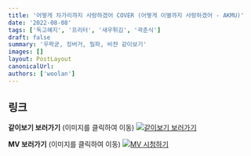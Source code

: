 ```yaml
---
title: '어떻게 차가리까지 사랑하겠어 COVER (어떻게 이별까지 사랑하겠어 - AKMU)'
date: '2022-08-08'
tags: ['독고혜지', '프리터', '새우튀김', '곽춘식']
draft: false
summary: '우왁굳, 징버거, 릴파, 비챤 같이보기'
images: []
layout: PostLayout
canonicalUrl:
authors: ['woolan']
---
```


## 링크

**같이보기 보러가기** (이미지를 클릭하여 이동)
[![같이보기 보러가기](https://cdn.discordapp.com/attachments/1136601898116464710/1211650793904807976/logo.png?ex=65eef8bc&is=65dc83bc&hm=95dc0e08c1f43025dd60def429896697b3787a9f923593eb50b24e9fb6280361&)](https://cafe.naver.com/steamindiegame/7188755)

**MV 보러가기** (이미지를 클릭하여 이동)
[![MV 시청하기](https://i.ytimg.com/vi/YRenaGbdc50/maxresdefault.jpg)](https://youtu.be/YRenaGbdc50)
